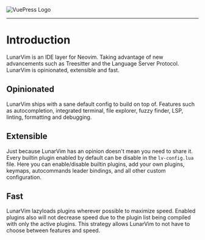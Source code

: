 <img :src="$withBase('/assets/lunarvim_logo.png')" alt="VuePress Logo">

---

# Introduction

LunarVim is an IDE layer for Neovim. Taking advantage of new advancements such as Treesitter and the Language Server Protocol. LunarVim is opinionated, extensible and fast.

## Opinionated

LunarVim ships with a sane default config to build on top of. Features such as autocompletion, integrated terminal, file explorer, fuzzy finder, LSP, linting, formatting and debugging.

## Extensible

Just because LunarVim has an opinion doesn't mean you need to share it. Every builtin plugin enabled by default can be disable in the `lv-config.lua` file. Here you can enable/disable builtin plugins, add your own plugins, keymaps, autocommands leader bindings, and all other custom configuration.

## Fast

LunarVim lazyloads plugins wherever possible to maximize speed. Enabled plugins also will not decrease speed due to the plugin list being compiled with only the active plugins. This strategy allows LunarVim to not have to choose between features and speed.
